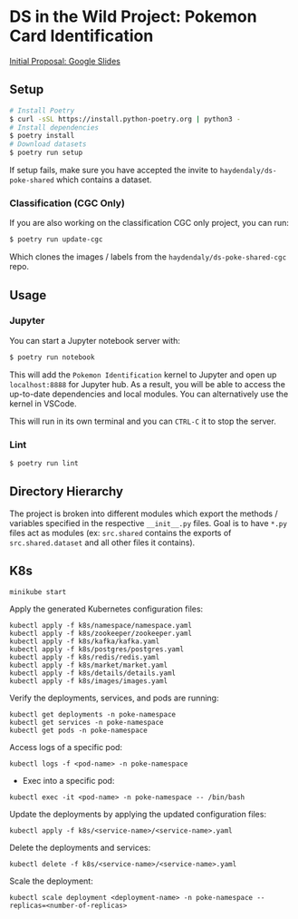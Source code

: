 # DS in the Wild Project: Pokemon Card Identification

[Initial Proposal: Google Slides](https://docs.google.com/presentation/d/1t7WQ5hytdsKvZk0Yyzdm0pFz0CW3NU4ZImZ9vTHxLuE/edit?usp=sharing)

## Setup

```sh
# Install Poetry
$ curl -sSL https://install.python-poetry.org | python3 -
# Install dependencies
$ poetry install
# Download datasets
$ poetry run setup
```

If setup fails, make sure you have accepted the invite to `haydendaly/ds-poke-shared` which contains a dataset.

### Classification (CGC Only)

If you are also working on the classification CGC only project, you can run:

```sh
$ poetry run update-cgc
```

Which clones the images / labels from the `haydendaly/ds-poke-shared-cgc` repo.

## Usage

### Jupyter

You can start a Jupyter notebook server with:

```sh
$ poetry run notebook
```

This will add the `Pokemon Identification` kernel to Jupyter and open up `localhost:8888` for Jupyter hub. As a result, you will be able to access the up-to-date dependencies and local modules. You can alternatively use the kernel in VSCode.

This will run in its own terminal and you can `CTRL-C` it to stop the server.

### Lint

```sh
$ poetry run lint
```

## Directory Hierarchy

The project is broken into different modules which export the methods / variables specified in the respective `__init__.py` files. Goal is to have `*.py` files act as modules (ex: `src.shared` contains the exports of `src.shared.dataset` and all other files it contains).

## K8s

```
minikube start
```

Apply the generated Kubernetes configuration files:

```
kubectl apply -f k8s/namespace/namespace.yaml
kubectl apply -f k8s/zookeeper/zookeeper.yaml
kubectl apply -f k8s/kafka/kafka.yaml
kubectl apply -f k8s/postgres/postgres.yaml
kubectl apply -f k8s/redis/redis.yaml
kubectl apply -f k8s/market/market.yaml
kubectl apply -f k8s/details/details.yaml
kubectl apply -f k8s/images/images.yaml
```

Verify the deployments, services, and pods are running:

```
kubectl get deployments -n poke-namespace
kubectl get services -n poke-namespace
kubectl get pods -n poke-namespace
```

Access logs of a specific pod:

```
kubectl logs -f <pod-name> -n poke-namespace
```

- Exec into a specific pod:

```
kubectl exec -it <pod-name> -n poke-namespace -- /bin/bash
```

Update the deployments by applying the updated configuration files:

```
kubectl apply -f k8s/<service-name>/<service-name>.yaml
```

Delete the deployments and services:

```
kubectl delete -f k8s/<service-name>/<service-name>.yaml
```

Scale the deployment:

```
kubectl scale deployment <deployment-name> -n poke-namespace --replicas=<number-of-replicas>
```
